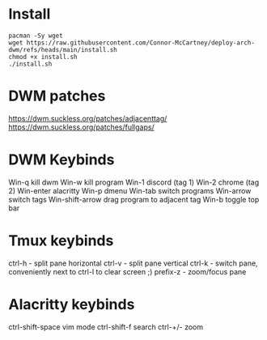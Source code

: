 # Install

```
pacman -Sy wget
wget https://raw.githubusercontent.com/Connor-McCartney/deploy-arch-dwm/refs/heads/main/install.sh
chmod +x install.sh
./install.sh
```

# DWM patches
https://dwm.suckless.org/patches/adjacenttag/
https://dwm.suckless.org/patches/fullgaps/

# DWM Keybinds
Win-q kill dwm
Win-w kill program
Win-1 discord (tag 1)
Win-2 chrome (tag 2)
Win-enter alacritty
Win-p dmenu
Win-tab switch programs
Win-arrow  switch tags
Win-shift-arrow  drag program to adjacent tag
Win-b toggle top bar

# Tmux keybinds
ctrl-h - split pane horizontal
ctrl-v - split pane vertical
ctrl-k - switch pane, conveniently next to ctrl-l to clear screen ;)
prefix-z - zoom/focus pane

# Alacritty keybinds
ctrl-shift-space vim mode
ctrl-shift-f search
ctrl-+/- zoom


